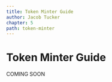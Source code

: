 ```yaml
---
title: Token Minter Guide
author: Jacob Tucker
chapter: 5
path: token-minter
---
```


# Token Minter Guide

COMING SOON
